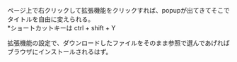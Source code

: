 ページ上で右クリックして拡張機能をクリックすれば、popupが出てきてそこでタイトルを自由に変えられる。<br>
*ショートカットキーは ctrl + shift + Y<br>

拡張機能の設定で、ダウンロードしたファイルをそのまま参照で選んであげればブラウザにインストールされるはず。
